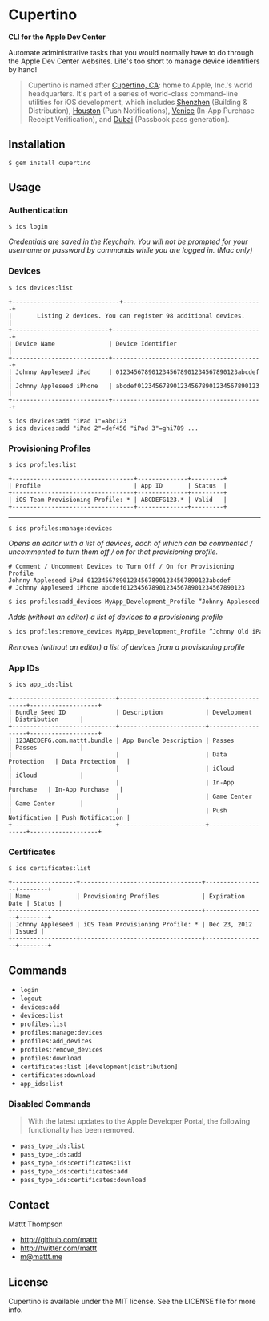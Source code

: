 # Cupertino
**CLI for the Apple Dev Center**

Automate administrative tasks that you would normally have to do through the Apple Dev Center websites. Life's too short to manage device identifiers by hand!

> Cupertino is named after [Cupertino, CA](http://en.wikipedia.org/wiki/Cupertino,_California): home to Apple, Inc.'s world headquarters.
> It's part of a series of world-class command-line utilities for iOS development, which includes [Shenzhen](https://github.com/mattt/shenzhen) (Building & Distribution), [Houston](https://github.com/mattt/houston) (Push Notifications), [Venice](https://github.com/mattt/venice) (In-App Purchase Receipt Verification), and [Dubai](https://github.com/mattt/dubai) (Passbook pass generation).

## Installation

    $ gem install cupertino

## Usage

### Authentication

    $ ios login


_Credentials are saved in the Keychain. You will not be prompted for your username or password by commands while you are logged in. (Mac only)_

### Devices

    $ ios devices:list

    +------------------------------+---------------------------------------+
    |       Listing 2 devices. You can register 98 additional devices.     |
    +---------------------------+------------------------------------------+
    | Device Name               | Device Identifier                        |
    +---------------------------+------------------------------------------+
    | Johnny Appleseed iPad     | 0123456789012345678901234567890123abcdef |
    | Johnny Appleseed iPhone   | abcdef0123456789012345678901234567890123 |
    +---------------------------+------------------------------------------+

    $ ios devices:add "iPad 1"=abc123
    $ ios devices:add "iPad 2"=def456 "iPad 3"=ghi789 ...

### Provisioning Profiles

    $ ios profiles:list

    +----------------------------------+--------------+---------+
    | Profile                          | App ID       | Status  |
    +----------------------------------+--------------+---------+
    | iOS Team Provisioning Profile: * | ABCDEFG123.* | Valid   |
    +----------------------------------+--------------+---------+

---

    $ ios profiles:manage:devices

_Opens an editor with a list of devices, each of which can be commented / uncommented to turn them off / on for that provisioning profile._

    # Comment / Uncomment Devices to Turn Off / On for Provisioning Profile
    Johnny Appleseed iPad 0123456789012345678901234567890123abcdef
    # Johnny Appleseed iPhone abcdef0123456789012345678901234567890123

```sh
$ ios profiles:add_devices MyApp_Development_Profile “Johnny Appleseed iPad”=0123456789012345678901234567890123abcdef “Johnny Appleseed iPhone”=abcdef0123456789012345678901234567890123
```

_Adds (without an editor) a list of devices to a provisioning profile_

```sh
$ ios profiles:remove_devices MyApp_Development_Profile “Johnny Old iPad”=0123456789012345678901234567890123abcdef “Johnny Old iPhone”=abcdef0123456789012345678901234567890123
```

_Removes (without an editor) a list of devices from a provisioning profile_

### App IDs

    $ ios app_ids:list

    +-----------------------------+------------------------+-------------------+-------------------+
    | Bundle Seed ID              | Description            | Development       | Distribution      |
    +-----------------------------+------------------------+-------------------+-------------------+
    | 123ABCDEFG.com.mattt.bundle | App Bundle Description | Passes            | Passes            |
    |                             |                        | Data Protection   | Data Protection   |
    |                             |                        | iCloud            | iCloud            |
    |                             |                        | In-App Purchase   | In-App Purchase   |
    |                             |                        | Game Center       | Game Center       |
    |                             |                        | Push Notification | Push Notification |
    +-----------------------------+------------------------+-------------------+-------------------+

### Certificates

    $ ios certificates:list

    +------------------+----------------------------------+-----------------+--------+
    | Name             | Provisioning Profiles            | Expiration Date | Status |
    +------------------+----------------------------------+-----------------+--------+
    | Johnny Appleseed | iOS Team Provisioning Profile: * | Dec 23, 2012    | Issued |
    +------------------+----------------------------------+-----------------+--------+

## Commands

- `login`
- `logout`
- `devices:add`
- `devices:list`
- `profiles:list`
- `profiles:manage:devices`
- `profiles:add_devices`
- `profiles:remove_devices`
- `profiles:download`
- `certificates:list [development|distribution]`
- `certificates:download`
- `app_ids:list`

### Disabled Commands

> With the latest updates to the Apple Developer Portal, the following functionality has been removed.

- `pass_type_ids:list`
- `pass_type_ids:add`
- `pass_type_ids:certificates:list`
- `pass_type_ids:certificates:add`
- `pass_type_ids:certificates:download`

## Contact

Mattt Thompson

- http://github.com/mattt
- http://twitter.com/mattt
- m@mattt.me

## License

Cupertino is available under the MIT license. See the LICENSE file for more info.
